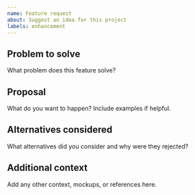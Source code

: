 ```yaml
---
name: Feature request
about: Suggest an idea for this project
labels: enhancement
---
```


## Problem to solve

What problem does this feature solve?

## Proposal

What do you want to happen? Include examples if helpful.

## Alternatives considered

What alternatives did you consider and why were they rejected?

## Additional context

Add any other context, mockups, or references here.
